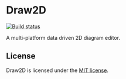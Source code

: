 # Draw2D

[![Build status](https://ci.appveyor.com/api/projects/status/84jhip3ut9ocpum8/branch/master?svg=true)](https://ci.appveyor.com/project/wieslawsoltes/draw2d/branch/master)

A multi-platform data driven 2D diagram editor.

## License

Draw2D is licensed under the [MIT license](LICENSE.TXT).
